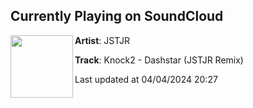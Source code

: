 ## Currently Playing on SoundCloud

[<img align="left" width="100" src="https://i1.sndcdn.com/artworks-RPxw0BRkN6hm6yAs-nLqx2A-t500x500.jpg">](https://soundcloud.com/jstjr/knock2-dashstar-jstjr-remix?in=saxurn/sets/grain-gang)

**Artist**: JSTJR 

**Track**: Knock2 - Dashstar (JSTJR Remix)

Last updated at 04/04/2024 20:27
